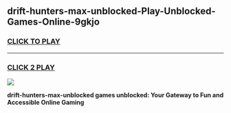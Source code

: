
## drift-hunters-max-unblocked-Play-Unblocked-Games-Online-9gkjo
<h3>
<a href="https://premium76.site?title=drift-hunters-max-unblocked&ref=25A">CLICK TO PLAY</a></h3>
<hr>

<h3>
<a href="https://premium76.site?title=drift-hunters-max-unblocked&ref=25A">CLICK 2 PLAY</a>
  
</h3>

<a href="https://premium76.site?title=drift-hunters-max-unblocked&ref=25A"><img src="https://clearcache.store/games.png"></a>


**drift-hunters-max-unblocked games unblocked: Your Gateway to Fun and Accessible Online Gaming**
